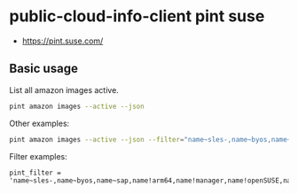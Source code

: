 # public-cloud-info-client pint suse

- https://pint.suse.com/

## Basic usage

List all amazon images active.

```sh
pint amazon images --active --json
```

Other examples:

```sh
pint amazon images --active --json --filter="name~sles-,name~byos,name~sap,name\!arm64,name\!manager,name\!openSUSE,name\!liberty,name\!micro" --region us-east-1 | bat -l json
```

Filter examples:

```
pint_filter = 'name~sles-,name~byos,name~sap,name!arm64,name!manager,name!openSUSE,name!liberty,name!micro'
```
